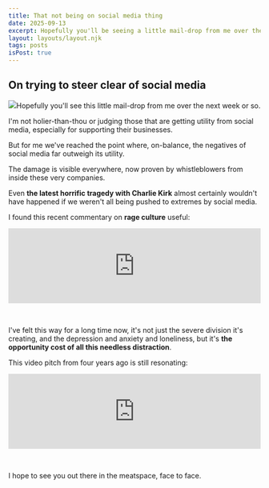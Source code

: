 ```yaml
---
title: That not being on social media thing
date: 2025-09-13
excerpt: Hopefully you'll be seeing a little mail-drop from me over the next week or so.
layout: layouts/layout.njk
tags: posts
isPost: true
---
```


## On trying to steer clear of social media

<img src="../../images/bookmark.jpg" class="blog-float-img img-sm">Hopefully you'll see this little mail-drop from me over the next week or so.

I'm not holier-than-thou or judging those that are getting utility from social media, especially for supporting their businesses. 

But for me we've reached the point where, on-balance, the negatives of social media far outweigh its utility. 

The damage is visible everywhere, now proven by whistleblowers from inside these very companies. 

Even **the latest horrific tragedy with Charlie Kirk** almost certainly wouldn't have happened if we weren't all being pushed to extremes by social media. 

I found this recent commentary on **rage culture** useful: 

<div class="video-container">
    <iframe width="100%" src="https://www.youtube.com/embed/vbpsJARgd_o?si=lYNkgQZRQQqWzyrH" title="YouTube video player" frameborder="0" allow="accelerometer; autoplay; clipboard-write; encrypted-media; gyroscope; picture-in-picture; web-share" referrerpolicy="strict-origin-when-cross-origin" allowfullscreen></iframe>
</div>

&nbsp;

I've felt this way for a long time now, it's not just the severe division it's creating, and the depression and anxiety and loneliness, but it's **the opportunity cost of all this needless distraction**. 

This video pitch from four years ago is still resonating:

<div class="video-container">
    <iframe width="100%" src="https://www.youtube.com/embed/SRb4q9XT_50?si=S5q57cbRUK_OqlEX" title="YouTube video player" frameborder="0" allow="accelerometer; autoplay; clipboard-write; encrypted-media; gyroscope; picture-in-picture; web-share" referrerpolicy="strict-origin-when-cross-origin" allowfullscreen></iframe>
</div>

&nbsp;

I hope to see you out there in the meatspace, face to face.

